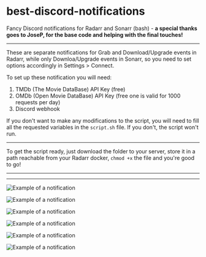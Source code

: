 # best-discord-notifications
Fancy Discord notifications for Radarr and Sonarr (bash) - **a special thanks goes to JoseP, for the base code and helping with the final touches!**

------------

These are separate notifications for Grab and Download/Upgrade events in Radarr, while only Downloa/Upgrade events in Sonarr, so you need to set options accordingly in Settings > Connect.

To set up these notification you will need:
1. TMDb (The Movie DataBase) API Key (free)
2. OMDb (Open Movie DataBase) API Key (free one is valid for 1000 requests per day)
3. Discord webhook

If you don't want to make any modifications to the script, you will need to fill all the requested variables in the `script.sh` file. If you don't, the script won't run.

------------

To get the script ready, just download the folder to your server, store it in a path reachable from your Radarr docker, `chmod +x` the file and you're good to go!

------------

------------

![Example of a notification](https://i.imgur.com/sMdsDSs.png "Example of a radarr grab admin notification")

![Example of a notification](https://i.imgur.com/9yI2pGP.png "Example of a radarr grab users notification")

![Example of a notification](https://i.imgur.com/lDwrhK2.png "Example of a radarr download admin notification")

![Example of a notification](https://i.imgur.com/oyHOyWG.png "Example of a radarr download users notification")

![Example of a notification](https://i.imgur.com/QcKu4eq.png "Example of a sonarr download admin notification")

![Example of a notification](https://i.imgur.com/NcnZoxG.png "Example of a sonarr download users notification")
